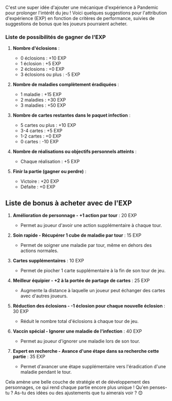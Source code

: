 C'est une super idée d'ajouter une mécanique d'expérience à Pandemic pour prolonger l'intérêt du jeu ! Voici quelques suggestions pour l'attribution d'expérience (EXP) en fonction de critères de performance, suivies de suggestions de bonus que les joueurs pourraient acheter.

### Liste de possibilités de gagner de l'EXP

1. **Nombre d'éclosions** :
   - 0 éclosions : +10 EXP  
   - 1 éclosion : +5 EXP  
   - 2 éclosions : +0 EXP  
   - 3 éclosions ou plus : -5 EXP

2. **Nombre de maladies complètement éradiquées** :
   - 1 maladie : +15 EXP  
   - 2 maladies : +30 EXP  
   - 3 maladies : +50 EXP

3. **Nombre de cartes restantes dans le paquet infection** :
   - 5 cartes ou plus : +10 EXP  
   - 3-4 cartes : +5 EXP  
   - 1-2 cartes : +0 EXP  
   - 0 cartes : -10 EXP

4. **Nombre de réalisations ou objectifs personnels atteints** :
   - Chaque réalisation : +5 EXP 

5. **Finir la partie (gagner ou perdre)** :
   - Victoire : +20 EXP  
   - Défaite : +0 EXP

## Liste de bonus à acheter avec de l'EXP

1. **Amélioration de personnage - +1 action par tour** : 20 EXP  
   - Permet au joueur d'avoir une action supplémentaire à chaque tour.

2. **Soin rapide - Récupérer 1 cube de maladie par tour** : 15 EXP  
   - Permet de soigner une maladie par tour, même en dehors des actions normales.

3. **Cartes supplémentaires** : 10 EXP  
   - Permet de piocher 1 carte supplémentaire à la fin de son tour de jeu.

4. **Meilleur équipier - +2 à la portée de partage de cartes** : 25 EXP  
   - Augmente la distance à laquelle un joueur peut échanger des cartes avec d'autres joueurs.

5. **Réduction des éclosions - -1 éclosion pour chaque nouvelle éclosion** : 30 EXP  
   - Réduit le nombre total d'éclosions à chaque tour de jeu.

6. **Vaccin spécial - Ignorer une maladie de l'infection** : 40 EXP  
   - Permet au joueur d'ignorer une maladie lors de son tour.

7. **Expert en recherche - Avance d'une étape dans sa recherche cette partie** : 35 EXP  
   - Permet d'avancer une étape supplémentaire vers l'éradication d'une maladie pendant le tour.

Cela amène une belle couche de stratégie et de développement des personnages, ce qui rend chaque partie encore plus unique ! Qu'en penses-tu ? As-tu des idées ou des ajustements que tu aimerais voir ? 😊
